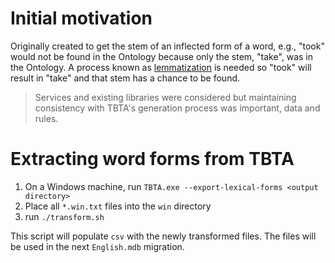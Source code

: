 # Initial motivation

Originally created to get the stem of an inflected form of a word, e.g., "took" would not be found in the Ontology
because only the stem, "take", was in the Ontology.  A process known as [lemmatization](https://en.wikipedia.org/wiki/Lemmatization) is needed so "took" will result
in "take" and that stem has a chance to be found.

> Services and existing libraries were considered but maintaining consistency with TBTA's generation process was important, data and rules.

# Extracting word forms from TBTA

1. On a Windows machine, run `TBTA.exe --export-lexical-forms <output directory>`
1. Place all `*.win.txt` files into the `win` directory
1. run `./transform.sh`

This script will populate `csv` with the newly transformed files.  The files will be used in the next `English.mdb` migration.
